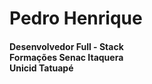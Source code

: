 # Pedro Henrique
<h4>
Desenvolvedor Full - Stack <br>
Formações Senac Itaquera <br>
Unicid Tatuapé<br>
</h4>

